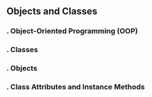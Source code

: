 ## Objects and Classes

### . Object-Oriented Programming (OOP)
### . Classes
### . Objects
### . Class Attributes and Instance Methods